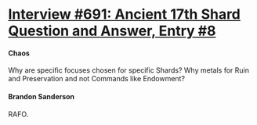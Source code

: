 # [Interview #691: Ancient 17th Shard Question and Answer, Entry #8](https://www.theoryland.com/intvmain.php?i=691#8)

#### Chaos

Why are specific focuses chosen for specific Shards? Why metals for Ruin and Preservation and not Commands like Endowment?

#### Brandon Sanderson

RAFO.

